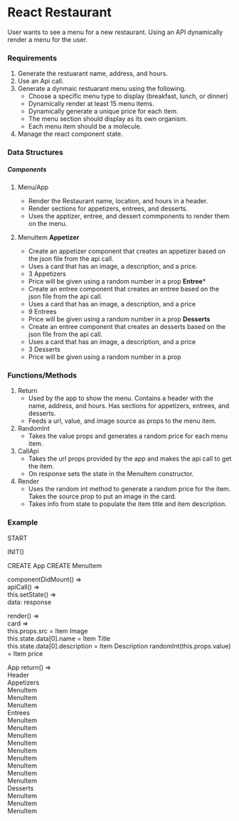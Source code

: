 # React Restaurant

User wants to see a menu for a new restaurant. Using an API dynamically render a menu for the user.

### Requirements
1. Generate the restuarant name, address, and hours.
2. Use an Api call.
3. Generate a dynmaic restuarant menu using the following.
    - Choose a specific menu type to display (breakfast, lunch, or dinner)
    - Dynamically render at least 15 menu items.
    - Dynamically generate a unique price for each item.
    - The menu section should display as its own organism.
    - Each menu item should be a molecule.
4. Manage the react component state.

### Data Structures

##### Components
1. Menu/App
    - Render the Restaurant name, location, and hours in a header.
    - Render sections for appetizers, entrees, and desserts.
    - Uses the apptizer, entree, and dessert commponents to render them on the menu.

2. MenuItem
    **Appetizer**
    - Create an appetizer component that creates an appetizer based on the json file from the api call.
    - Uses a card that has an image, a description, and a price.
    - 3 Appetizers
    - Price will be given using a random number in a prop
    **Entree***
    - Create an entree component that creates an entree based on the json file from the api call.
    - Uses a card that has an image, a description, and a price
    - 9 Entrees
    - Price will be given using a random number in a prop
    **Desserts**
    - Create an entree component that creates an desserts based on the json file from the api call.
    - Uses a card that has an image, a description, and a price
    - 3 Desserts
    - Price will be given using a random number in a prop

### Functions/Methods

1. Return
    - Used by the app to show the menu. Contains a header with the name, address, and hours. Has sections for appetizers, entrees, and desserts.
    - Feeds a url, value, and image source as props to the menu item.
2. RandomInt
    - Takes the value props and generates a random price for each menu item.
3. CallApi
    - Takes the url props provided by the app and makes the api call to get the item.
    - On response sets the state in the MenuItem constructor.
4. Render
    - Uses the random int method to generate a random price for the item. Takes the source prop to put an image in the card.
    - Takes info from state to populate the item title and item description.
    
### Example

START  

INIT()  

CREATE App
CREATE MenuItem  
  
componentDidMount() =>  
    apiCall() =>  
        this.setState() =>  
            data: response  
  
render() =>  
    card =>  
        this.props.src = Item Image  
        this.state.data[0].name = Item Title  
        this.state.data[0].description = Item Description
        randomInt(this.props.value) = Item price  
  
App return() =>  
    Header  
    Appetizers  
        MenuItem  
        MenuItem  
        MenuItem  
    Entrees  
        MenuItem  
        MenuItem  
        MenuItem  
        MenuItem  
        MenuItem  
        MenuItem  
        MenuItem  
        MenuItem  
        MenuItem  
    Desserts  
        MenuItem  
        MenuItem  
        MenuItem  